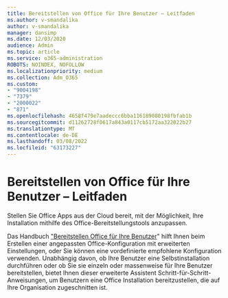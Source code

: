 ```yaml
---
title: Bereitstellen von Office für Ihre Benutzer – Leitfaden
ms.author: v-smandalika
author: v-smandalika
manager: dansimp
ms.date: 12/03/2020
audience: Admin
ms.topic: article
ms.service: o365-administration
ROBOTS: NOINDEX, NOFOLLOW
ms.localizationpriority: medium
ms.collection: Adm_O365
ms.custom:
- "9004198"
- "7379"
- "2000022"
- "871"
ms.openlocfilehash: 4658f479e7aadeccc6bba116189080198fbfab1b
ms.sourcegitcommit: d11262728f0617a843a0117cb5172aa322022b27
ms.translationtype: MT
ms.contentlocale: de-DE
ms.lasthandoff: 03/08/2022
ms.locfileid: "63173227"
---
```

# <a name="deploy-office-to-your-users-guide"></a>Bereitstellen von Office für Ihre Benutzer – Leitfaden

Stellen Sie Office Apps aus der Cloud bereit, mit der Möglichkeit, Ihre Installation mithilfe des Office-Bereitstellungstools anzupassen.

Das Handbuch ["Bereitstellen Office für Ihre Benutzer](https://go.microsoft.com/fwlink/?linkid=2146451)" hilft Ihnen beim Erstellen einer angepassten Office-Konfiguration mit erweiterten Einstellungen, oder Sie können eine vordefinierte empfohlene Konfiguration verwenden. Unabhängig davon, ob Ihre Benutzer eine Selbstinstallation durchführen oder ob Sie sie einzeln oder massenweise für Ihre Benutzer bereitstellen, bietet Ihnen dieser erweiterte Assistent Schritt-für-Schritt-Anweisungen, um Benutzern eine Office Installation bereitzustellen, die auf Ihre Organisation zugeschnitten ist.
